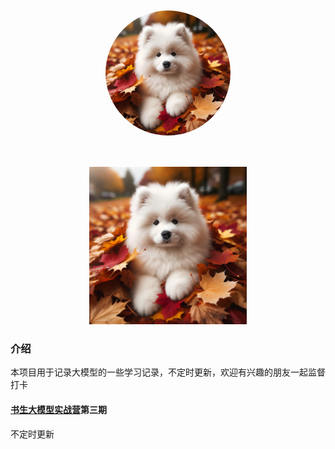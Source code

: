 <div style="display: flex; justify-content: center; align-items: center; height: 300px;"> <!-- 外部容器居中 -->  
    <div style="width: 200px; height: 200px; overflow: hidden; border-radius: 50%;">  
        <img src="./img/dog.png" alt="圆形图片" style="width: 100%; height: 100%; object-fit: cover;">  
    </div>  
</div>

<div align="center">  
    <img src="./img/dog.png" alt="描述" style="width:50%;">  
</div>

### 介绍
本项目用于记录大模型的一些学习记录，不定时更新，欢迎有兴趣的朋友一起监督打卡

#### [书生大模型实战营](https://github.com/InternLM/Tutorial)第三期
不定时更新